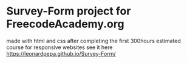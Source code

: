 # Survey-Form project for FreecodeAcademy.org
made with html and css after completing the first 300hours estimated course for responsive websites
see it here https://leonardpepa.github.io/Survey-Form/
